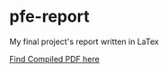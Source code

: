# pfe-report
My final project's report written in LaTex

[Find Compiled PDF here](https://drive.google.com/open?id=1BgoIS3T9G9twDc9Pr02a5xCsDeKyPMKw "Report")
 
